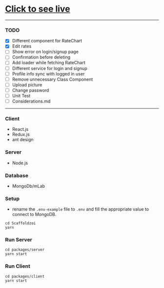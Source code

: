 # [Click to see live](http://13.232.26.195/)

---

### TODO
- [X] Different component for RateChart
- [X] Edit rates
- [ ] Show error on login/signup page
- [ ] Confirmation before deleting
- [ ] Add loader while fetching RateChart
- [ ] Different service for login and signup
- [ ] Profile info sync with logged in user
- [ ] Remove unnecessary Class Component
- [ ] Upload picture
- [ ] Change password
- [ ] Unit Test
- [ ] Considerations.md

---

### Client
- React.js
- Redux.js
- ant design

### Server
- Node.js

### Database
- MongoDb/mLab

### Setup
* rename the `.env-example` file to `.env` and fill the appropriate value to connect to MongoDB.
```
cd Scaffoldzoi
yarn
```

### Run Server
```
cd packages/server
yarn start
```

### Run Client
```
cd packages/client
yarn start
```


